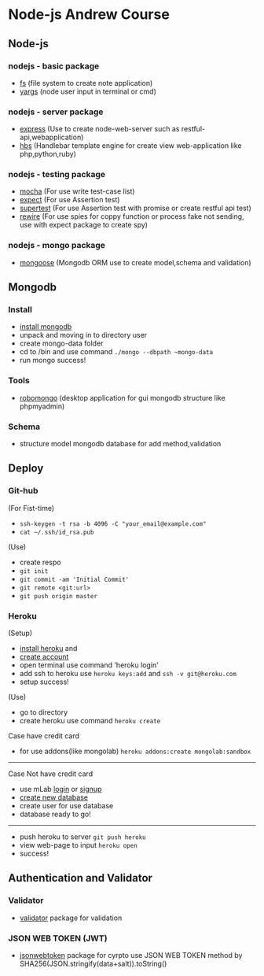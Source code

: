 # Node-js Andrew Course

## Node-js

### nodejs - basic package

* [fs](https://nodejs.org/api/fs.html) (file system to create note application)
* [yargs](http://yargs.js.org/docs/) (node user input in terminal or cmd)

### nodejs - server package

* [express](http://expressjs.com/en/api.html) (Use to create node-web-server such as restful-api,webapplication)
* [hbs](http://handlebarsjs.com/) (Handlebar template engine for create view web-application like php,python,ruby)

### nodejs - testing package

* [mocha](https://mochajs.org/) (For use write test-case list)
* [expect](https://github.com/mjackson/expect) (For use Assertion test)
* [supertest](https://github.com/visionmedia/supertest) (For use Assertion test with promise or create restful api test)
* [rewire](https://github.com/jhnns/rewire) (For use spies for coppy function or process fake not sending, use with expect package to create spy)

### nodejs - mongo package

* [mongoose](http://mongoosejs.com/docs/api.html) (Mongodb ORM use to create model,schema and validation)


## Mongodb

### Install
* [install mongodb](https://www.mongodb.com/download-center?jmp=nav#community) 
* unpack and moving in to directory user
* create mongo-data folder
* cd to /bin and use command `./mongo --dbpath ~mongo-data`
* run mongo success!

### Tools

* [robomongo](https://robomongo.org/download) (desktop application for gui mongodb structure like phpmyadmin)

### Schema

* structure model mongodb database for add method,validation

## Deploy

### Git-hub

(For Fist-time)
* `ssh-keygen -t rsa -b 4096 -C "your_email@example.com"`
* `cat ~/.ssh/id_rsa.pub`

(Use)
* create respo
* `git init`
* `git commit -am 'Initial Commit'`
* `git remote <git:url>`
* `git push origin master`


### Heroku

(Setup)
* [install heroku](https://devcenter.heroku.com/articles/heroku-cli#macos) and 
* [create account](https://signup.heroku.com/)
* open terminal use command 'heroku login'
* add ssh to heroku use `heroku keys:add` and `ssh -v git@heroku.com`
* setup success!

(Use)
* go to directory
* create heroku use command `heroku create`

Case have credit card
* for use addons(like mongolab) `heroku addons:create mongolab:sandbox`

***

Case Not have credit card
* use mLab [login](https://mlab.com/login/) or [signup](https://mlab.com/signup/)
* [create new database](https://mlab.com/create/wizard#PlanType-Provider)
* create user for use database
* database ready to go!

***

* push heroku to server `git push heroku`
* view web-page to input `heroku open`
* success! 

## Authentication and Validator

### Validator
* [validator](https://www.npmjs.com/package/validator) package for validation

### JSON WEB TOKEN (JWT)
* [jsonwebtoken](https://www.npmjs.com/package/jsonwebtoken) package for cyrpto use JSON WEB TOKEN method
  by SHA256(JSON.stringify(data+salt)).toString()

